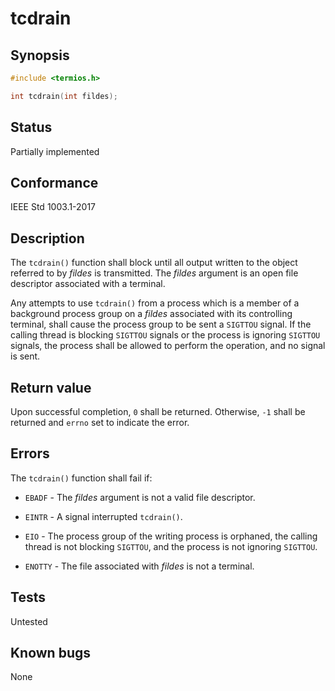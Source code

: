 # tcdrain

## Synopsis

```c
#include <termios.h>

int tcdrain(int fildes);
```

## Status

Partially implemented

## Conformance

IEEE Std 1003.1-2017

## Description

The `tcdrain()` function shall block until all output written to the object referred to by _fildes_ is transmitted. The
_fildes_ argument is an open file descriptor associated with a terminal.

Any attempts to use `tcdrain()` from a process which is a member of a background process group on a _fildes_ associated
with its controlling terminal, shall cause the process group to be sent a `SIGTTOU` signal. If the calling thread is
blocking `SIGTTOU` signals or the process is ignoring `SIGTTOU` signals, the process shall be allowed to perform the
operation, and no signal is sent.

## Return value

Upon successful completion, `0` shall be returned. Otherwise, `-1` shall be returned and `errno` set to indicate the
error.

## Errors

The `tcdrain()` function shall fail if:

* `EBADF` - The _fildes_ argument is not a valid file descriptor.

* `EINTR` - A signal interrupted `tcdrain()`.

* `EIO` - The process group of the writing process is orphaned, the calling thread is not blocking `SIGTTOU`, and the
process is not ignoring `SIGTTOU`.

* `ENOTTY` - The file associated with _fildes_ is not a terminal.

## Tests

Untested

## Known bugs

None
